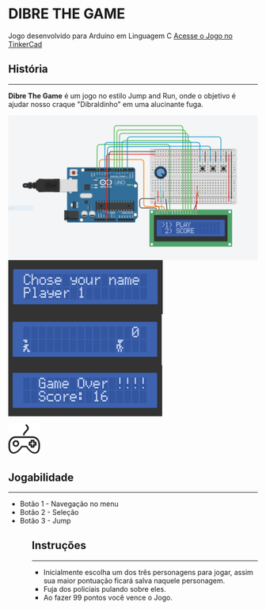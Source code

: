 <h1>DIBRE THE GAME</h1>

Jogo desenvolvido para Arduino em Linguagem C <a href="https://www.tinkercad.com/things/jUVQZkFrd0v" target="_blank">Acesse o Jogo no TinkerCad</a> 

<h2>História</h2>
<hr>

<b>Dibre The Game</b> é um jogo no estilo Jump and Run, onde o objetivo é ajudar nosso craque 
"Dibraldinho" em uma alucinante fuga.

<img alt="Esquema de ligação" src="https://github.com/BrunoSegato13/DIBRE_THE_GAME/blob/master/img/esquema_ligacao.PNG" align="center">
<img alt="Seleção do player"src="https://github.com/BrunoSegato13/DIBRE_THE_GAME/blob/master/img/selecao_player.PNG" align="center">
<img alt="Game"src="https://github.com/BrunoSegato13/DIBRE_THE_GAME/blob/master/img/game.PNG" align="center">
<img alt="Game over"src="https://github.com/BrunoSegato13/DIBRE_THE_GAME/blob/master/img/game_over.PNG" align="center">

<img alt="controle" src="https://github.com/BrunoSegato13/DIBRE_THE_GAME/blob/master/img/controle.png"> <h2>Jogabilidade</h2>
<hr>
<ul>
    <li>Botão 1 - Navegação no menu</li>
    <li>Botão 2 - Seleção</li>
    <li>Botão 3 - Jump</li>
<ul>

<h2>Instruções</h2>
<hr>
<ul>
    <li>Inicialmente escolha um dos três personagens para jogar, assim sua maior pontuação ficará salva naquele personagem.</li>
    <li>Fuja dos policiais pulando sobre eles.</li>
    <li>Ao fazer 99 pontos você vence o Jogo.</li>
</ul>


